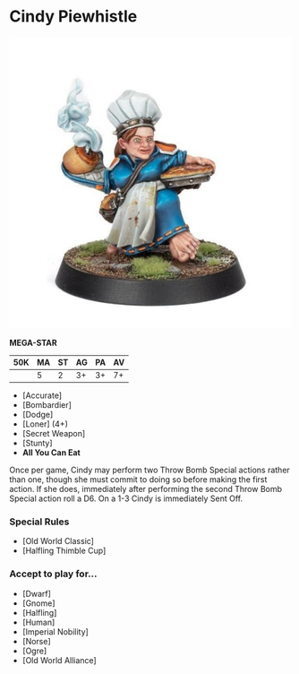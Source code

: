 # Cindy Piewhistle

![](../media/starplayers/CindyPiewhistle01.jpg)

**MEGA-STAR**

| 50K  | MA | ST | AG | PA | AV |
| --- | --- | --- | --- | --- | --- |
| | 5 | 2 | 3+ | 3+ | 7+ |

* [Accurate]
* [Bombardier]
* [Dodge]
* [Loner] (4+)
* [Secret Weapon]
* [Stunty]
* **All You Can Eat**

Once per game, Cindy may perform two Throw Bomb Special actions rather than one, though she must commit to doing so before making the first action. If she does, immediately after performing the second Throw Bomb Special action roll a D6. On a 1-3 Cindy is immediately Sent Off.

### Special Rules
* [Old World Classic]
* [Halfling Thimble Cup]

### Accept to play for...
* [Dwarf]
* [Gnome]
* [Halfling]
* [Human]
* [Imperial Nobility]
* [Norse]
* [Ogre]
* [Old World Alliance]
